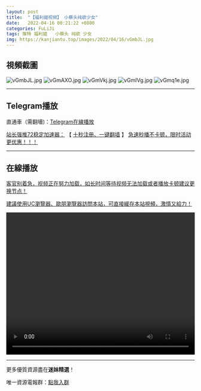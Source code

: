 ```yaml
---
layout: post
title:  "【福利姬视频】 小蔡头纯欲少女"
date:   2022-04-16 00:21:22 +0800
categories: FuLiJi
tags: 推特 福利姬   小蔡头 纯欲 少女
img: https://kanjiantu.top/images/2022/04/16/vGmbJL.jpg
---
```



## 視頻截圖

![vGmbJL.jpg](https://kanjiantu.top/images/2022/04/16/vGmbJL.jpg)
![vGmAXO.jpg](https://kanjiantu.top/images/2022/04/16/vGmAXO.jpg)
![vGmVkj.jpg](https://kanjiantu.top/images/2022/04/16/vGmVkj.jpg)
![vGmIVg.jpg](https://kanjiantu.top/images/2022/04/16/vGmIVg.jpg)
![vGmq1e.jpg](https://kanjiantu.top/images/2022/04/16/vGmq1e.jpg)

* * *
## Telegram播放

直通車（需翻墻)：[Telegram在線播放](https://t.me/mimeijingxuan/726)

<u>站长强推72稳定加速器：</u> 【 [十秒注册、一键翻墙](https://72vpn.xyz/#/register?code=mimei) 】
<u>  急速秒播不卡顿，限时活动更优惠！！！</u>
* * *
## 在線播放
<u>客官别着急，视频正在努力加载，如长时间等待视频无法加载或者播放卡顿建议更换节点！</u>

<u>建議使用UC瀏覽器、歐朋瀏覽器訪問本站，可直接緩存本站視頻，激情又給力！</u>
<center><video src="https://cdn.publer.io/uploads/videos/6251bb9fdb27973d1eaefc51/429bc3bd1e3e911c44739fedca3f12d9.mp4" width="100%" height="380px" controls="controls"></video></center>

* * *
更多優質資源盡在**迷妹精選**！

唯一資源電報群：[點我入群](https://t.me/mimeijingxuan)


